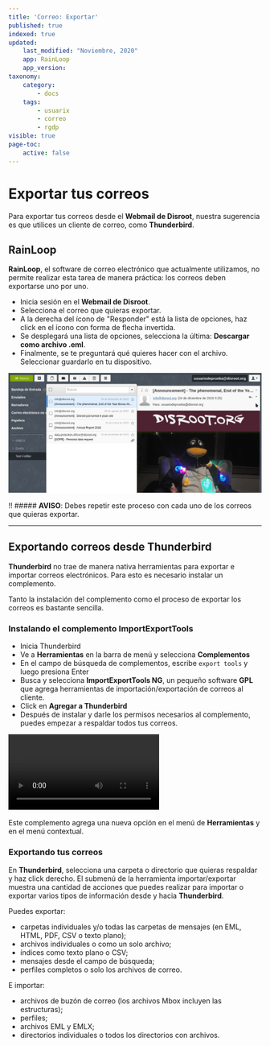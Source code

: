 ```yaml
---
title: 'Correo: Exportar'
published: true
indexed: true
updated:
    last_modified: "Noviembre, 2020"		
    app: RainLoop
    app_version:
taxonomy:
    category:
        - docs
    tags:
        - usuarix
        - correo
        - rgdp
visible: true
page-toc:
    active: false
---
```


# Exportar tus correos

Para exportar tus correos desde el **Webmail de Disroot**, nuestra sugerencia es que utilices un cliente de correo, como **Thunderbird**.

## RainLoop
**RainLoop**, el software de correo electrónico que actualmente utilizamos, no permite realizar esta tarea de manera práctica: los correos deben exportarse uno por uno.

* Inicia sesión en el **Webmail de Disroot**.
* Selecciona el correo que quieras exportar.
* A la derecha del ícono de "Responder" está la lista de opciones, haz click en el ícono con forma de flecha invertida.
* Se desplegará una lista de opciones, selecciona la última: **Descargar como archivo .eml**.
* Finalmente, se te preguntará qué quieres hacer con el archivo. Seleccionar guardarlo en tu dispositivo.

![](es/rl_exportar.gif)

!! ##### **AVISO**: Debes repetir este proceso con cada uno de los correos que quieras exportar.

----

## Exportando correos desde Thunderbird

**Thunderbird** no trae de manera nativa herramientas para exportar e importar correos electrónicos. Para esto es necesario instalar un complemento.

Tanto la instalación del complemento como el proceso de exportar los correos es bastante sencilla.

### Instalando el complemento ImportExportTools

* Inicia Thunderbird
* Ve a **Herramientas** en la barra de menú y selecciona **Complementos**
* En el campo de búsqueda de complementos, escribe `export tools` y luego presiona Enter
* Busca y selecciona **ImportExportTools NG**, un pequeño software **GPL** que agrega herramientas de importación/exportación de correos al cliente.
* Click en **Agregar a Thunderbird**
* Después de instalar y darle los permisos necesarios al complemento, puedes empezar a respaldar todos tus correos.

![](es/exportar.mp4?resize=1024,576&loop)

Este complemento agrega una nueva opción en el menú de **Herramientas** y en el menú contextual.

### Exportando tus correos
En **Thunderbird**, selecciona una carpeta o directorio que quieras respaldar y haz click derecho. El submenú de la herramienta importar/exportar muestra una cantidad de acciones que puedes realizar para importar o exportar varios tipos de información desde y hacia **Thunderbird**.

Puedes exportar:
  * carpetas individuales y/o todas las carpetas de mensajes (en EML, HTML, PDF, CSV o texto plano);
  * archivos individuales o como un solo archivo;
  * índices como texto plano o CSV;
  * mensajes desde el campo de búsqueda;
  * perfiles completos o solo los archivos de correo.

E importar:
  * archivos de buzón de correo (los archivos Mbox incluyen las estructuras);
  * perfiles;
  * archivos EML y EMLX;
  * directorios individuales o todos los directorios con archivos.
